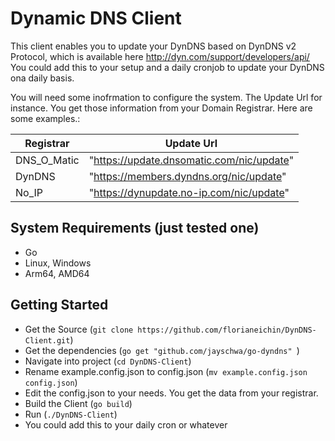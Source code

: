 # Dynamic DNS Client
This client enables you to update your DynDNS based on DynDNS v2 Protocol, which is available here http://dyn.com/support/developers/api/ 
You could add this to your setup and a daily cronjob to update your DynDNS ona daily basis.

You will need some inofrmation to configure the system.
The Update Url for instance. You get those information from your Domain Registrar. Here are some examples.:

| Registrar|Update Url|
|---|---|
| DNS_O_Matic | "https://update.dnsomatic.com/nic/update" |
| DynDNS | "https://members.dyndns.org/nic/update" |
| No_IP |  "https://dynupdate.no-ip.com/nic/update" |
## System Requirements (just tested one)
- Go
- Linux, Windows
- Arm64, AMD64

## Getting Started
- Get the Source (```git clone https://github.com/florianeichin/DynDNS-Client.git```)
- Get the dependencies (```go get "github.com/jayschwa/go-dyndns" ```)
- Navigate into project (```cd DynDNS-Client```)
- Rename example.config.json to config.json (```mv example.config.json config.json```)
- Edit the config.json to your needs. You get the data from your registrar.
- Build the Client (```go build```)
- Run  (```./DynDNS-Client```)
- You could add this to your daily cron or whatever
